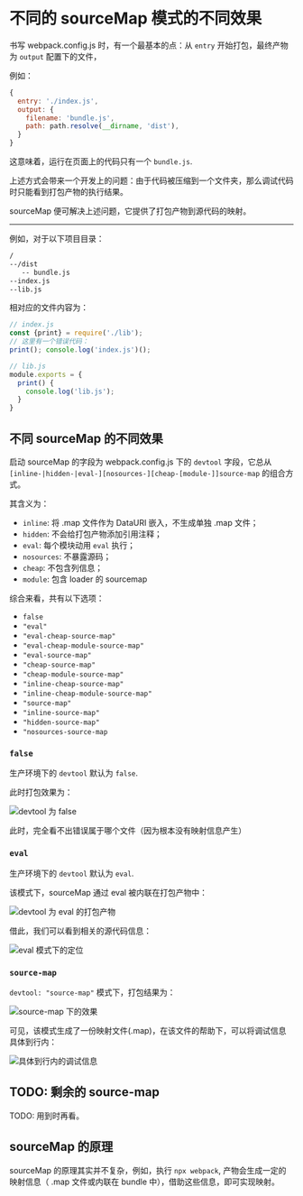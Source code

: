 # 不同的 sourceMap 模式的不同效果

书写 webpack.config.js 时，有一个最基本的点：从 `entry` 开始打包，最终产物为 `output` 配置下的文件，

例如：

```js
{
  entry: './index.js',
  output: {
    filename: 'bundle.js',
    path: path.resolve(__dirname, 'dist'),
  }
}
```

这意味着，运行在页面上的代码只有一个 `bundle.js`.

上述方式会带来一个开发上的问题：由于代码被压缩到一个文件夹，那么调试代码时只能看到打包产物的执行结果。

sourceMap 便可解决上述问题，它提供了打包产物到源代码的映射。

-----

例如，对于以下项目目录：

```txt
/
--/dist
   -- bundle.js
--index.js
--lib.js
```

相对应的文件内容为：

```js
// index.js
const {print} = require('./lib');
// 这里有一个错误代码：
print(); console.log('index.js')();
```

```js
// lib.js
module.exports = {
  print() {
    console.log('lib.js');
  }
}
```

## 不同 sourceMap 的不同效果

启动 sourceMap 的字段为 webpack.config.js 下的 `devtool` 字段，它总从 `[inline-|hidden-|eval-][nosources-][cheap-[module-]]source-map` 的组合方式。

其含义为：

- `inline`: 将 .map 文件作为 DataURI 嵌入，不生成单独 .map 文件；
- `hidden`: 不会给打包产物添加引用注释；
- `eval`: 每个模块动用 `eval` 执行；
- `nosources`:  不暴露源码；
- `cheap`: 不包含列信息；
- `module`: 包含 loader 的 sourcemap

综合来看，共有以下选项：

- `false`
- `"eval"`
- `"eval-cheap-source-map"`
- `"eval-cheap-module-source-map"`
- `"eval-source-map"`
- `"cheap-source-map"`
- `"cheap-module-source-map"`
- `"inline-cheap-source-map"`
- `"inline-cheap-module-source-map"`
- `"source-map"`
- `"inline-source-map"`
- `"hidden-source-map"`
- `"nosources-source-map`

### `false`

生产环境下的 `devtool` 默认为 `false`.

此时打包效果为：

![devtool 为 false](https://img-blog.csdnimg.cn/20210608154210255.png)

此时，完全看不出错误属于哪个文件（因为根本没有映射信息产生）

### `eval`

生产环境下的 `devtool` 默认为 `eval`.

该模式下，sourceMap 通过 eval 被内联在打包产物中：

![devtool 为 eval 的打包产物](https://img-blog.csdnimg.cn/20210608154530528.png)

借此，我们可以看到相关的源代码信息：

![eval 模式下的定位](https://img-blog.csdnimg.cn/2021060815473383.png)

### `source-map`

`devtool: "source-map"` 模式下，打包结果为：

![source-map 下的效果](https://img-blog.csdnimg.cn/20210608164449825.png)

可见，该模式生成了一份映射文件(.map)，在该文件的帮助下，可以将调试信息具体到行内：

![具体到行内的调试信息](https://img-blog.csdnimg.cn/20210608164602158.png)

## TODO: 剩余的 source-map

TODO: 用到时再看。

## sourceMap 的原理

sourceMap 的原理其实并不复杂，例如，执行 `npx webpack`, 产物会生成一定的映射信息（ .map 文件或内联在 bundle 中），借助这些信息，即可实现映射。

